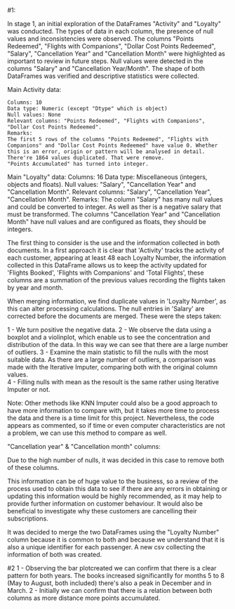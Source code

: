 #1:

In stage 1, an initial exploration of the DataFrames "Activity" and "Loyalty" was conducted. The types of data in each column, the presence of null values and inconsistencies were observed. The columns "Points Redeemed", "Flights with Companions", "Dollar Cost Points Redeemed", "Salary", "Cancellation Year" and "Cancellation Month" were highlighted as important to review in future steps. Null values were detected in the columns "Salary" and "Cancellation Year/Month". The shape of both DataFrames was verified and descriptive statistics were collected. 

Main Activity data:

    Columns: 10
    Data type: Numeric (except "Dtype" which is object)
    Null values: None
    Relevant columns: "Points Redeemed", "Flights with Companions", "Dollar Cost Points Redeemed".
    Remarks:
    The first 5 rows of the columns "Points Redeemed", "Flights with Companions" and "Dollar Cost Points Redeemed" have value 0. Whether this is an error, origin or pattern will be analysed in detail.
    There're 1864 values duplicated. That were remove. 
    "Points Accumulated" has turned into integer. 


Main "Loyalty" data:
    Columns: 16
    Data type: Miscellaneous (integers, objects and floats).
    Null values: "Salary", "Cancellation Year" and "Cancellation Month".
    Relevant columns: "Salary", "Cancellation Year", "Cancellation Month".
    Remarks:
    The column "Salary" has many null values and could be converted to integer. As well as ther is a negative salary that must be transformed.
    The columns "Cancellation Year" and "Cancellation Month" have null values and are configured as floats, they should be integers.

The first thing to consider is the use and the information collected in both documents. In a first approach it is clear that 'Activity' tracks the activity of each customer, appearing at least 48 each Loyalty Number, the information collected in this DataFrame allows us to keep the activity updated for 'Flights Booked', 'Flights with Companions' and 'Total Flights', these columns are a summation of the previous values recording the flights taken by year and month. 

When merging information, we find duplicate values in 'Loyalty Number', as this can alter processing calculations. The null entries in 'Salary' are corrected before the documents are merged. These were the steps taken: 

1 - We turn positive the negative data. 
2 - We observe the data using a boxplot and a violinplot, which enable us to see the concentration and distribution of the data. In this way we can see that there are a large number of outliers.
3 - Examine the main statistic to fill the nulls with the most suitable data. As there are a large number of outliers, a comparison was made with the Iterative Imputer, comparing both with the original column values.  
4 - Filling nulls with mean as the resoult is the same rather using Iterative Imputer or not. 

Note: Other methods like KNN Imputer could also be a good approach to have more information to compare with, but it takes more time to process the data and there is a time limit for this project. Nevertheless, the code appears as commented, so if time or even computer characteristics are not a problem, we can use this method to compare as well. 

"Cancellation year" & "Cancellation month" columns:

Due to the high number of nulls, it was decided in this case to remove both of these columns. 

This information can be of huge value to the business, so a review of the process used to obtain this data to see if there are any errors in obtaining or updating this information would be highly recommended, as it may help to provide further information on customer behaviour. It would also be beneficial to investigate why these customers are cancelling their subscriptions. 

It was decided to merge the two DataFrames using the "Loyalty Number" column because it is common to both and because we understand that it is also a unique identifier for each passenger. A new csv collecting the information of both was created.

#2
1 - 
Observing the bar plotcreated we can confirm that there is a clear pattern for both years. The books increased significantlly for months 5 to 8 (May to August, both included) there's also a peak in December and in March. 
2 - Initially we can confirm that there is a relation between both columns as more distance more points accumulated. 